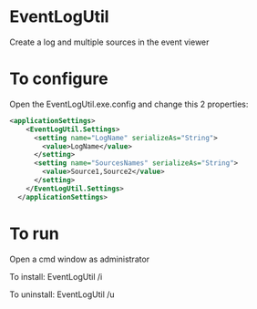 # EventLogUtil
Create a log and multiple sources in the event viewer

# To configure 
Open the EventLogUtil.exe.config and change this 2 properties:

```XML
<applicationSettings>
    <EventLogUtil.Settings>
      <setting name="LogName" serializeAs="String">
        <value>LogName</value>
      </setting>
      <setting name="SourcesNames" serializeAs="String">
        <value>Source1,Source2</value>
      </setting>
    </EventLogUtil.Settings>
  </applicationSettings>
```

# To run
Open a cmd window as administrator

To install: EventLogUtil /i

To uninstall: EventLogUtil /u

